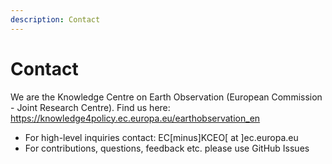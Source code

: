 ```yaml
---
description: Contact
---
```


# Contact
We are the Knowledge Centre on Earth Observation (European Commission - Joint Research Centre). Find us here:
https://knowledge4policy.ec.europa.eu/earthobservation_en

- For high-level inquiries contact: EC[minus]KCEO[ at ]ec.europa.eu
- For contributions, questions, feedback etc. please use GitHub Issues
